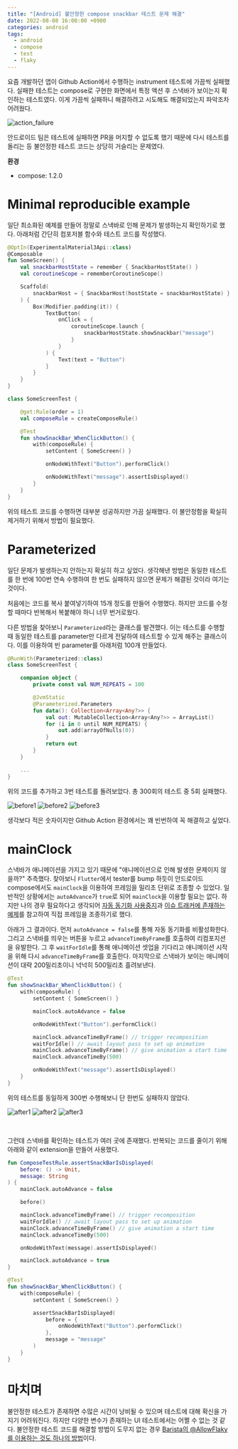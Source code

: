 ```yaml
---
title: "[Android] 불안정한 compose snackbar 테스트 문제 해결"
date: 2022-08-08 16:00:00 +0900
categories: android
tags:
  - android
  - compose
  - test
  - flaky
---
```


요즘 개발하던 앱이 Github Action에서 수행하는 instrument 테스트에 가끔씩 실패했다. 실패한 테스트는 compose로 구현한 화면에서 특정 액션 후 스낵바가 보이는지 확인하는 테스트였다.
이게 가끔씩 실패하니 해결하려고 시도해도 해결되었는지 파악조차 어려웠다.

![action_failure](https://user-images.githubusercontent.com/57604817/183372648-1cf050bc-94c3-4127-bc99-531f9d78358b.png)

안드로이드 팀은 테스트에 실패하면 PR을 머지할 수 없도록 했기 때문에 다시 테스트를 돌리는 등 불안정한 테스트 코드는 상당히 거슬리는 문제였다.

**환경**

- compose: 1.2.0

# Minimal reproducible example

일단 최소화된 예제를 만들어 정말로 스낵바로 인해 문제가 발생하는지 확인하기로 했다. 아래처럼 간단히 컴포저블 함수와 테스트 코드를 작성했다.

```kotlin
@OptIn(ExperimentalMaterial3Api::class)
@Composable
fun SomeScreen() {
    val snackbarHostState = remember { SnackbarHostState() }
    val coroutineScope = rememberCoroutineScope()

    Scaffold(
        snackbarHost = { SnackbarHost(hostState = snackbarHostState) }
    ) {
        Box(Modifier.padding(it)) {
            TextButton(
                onClick = {
                    coroutineScope.launch {
                        snackbarHostState.showSnackbar("message")
                    }
                }
            ) {
                Text(text = "Button")
            }
        }
    }
}
```

```kotlin
class SomeScreenTest {

    @get:Rule(order = 1)
    val composeRule = createComposeRule()

    @Test
    fun showSnackBar_WhenClickButton() {
        with(composeRule) {
            setContent { SomeScreen() }

            onNodeWithText("Button").performClick()

            onNodeWithText("message").assertIsDisplayed()
        }
    }
}
```

위의 테스트 코드를 수행하면 대부분 성공하지만 가끔 실패했다. 이 불안정함을 확실히 제거하기 위해서 방법이 필요했다.

# Parameterized

일단 문제가 발생하는지 안하는지 확실히 하고 싶었다. 생각해낸 방법은 동일한 테스트를 한 번에 100번 연속 수행하여 한 번도 실패하지 않으면 문제가 해결된 것이라 여기는 것이다.

처음에는 코드를 복사 붙여넣기하여 15개 정도를 만들어 수행했다. 하지만 코드를 수정할 때마다 반복해서 복붙해야 하니 너무 번거로웠다.

다른 방법을 찾아보니 `Parameterized`라는 클래스를 발견했다. 이는 테스트를 수행할 때 동일한 테스트를 parameter만 다르게 전달하여 테스트할 수 있게 해주는 클래스이다.
이를 이용하여 빈 parameter를 아래처럼 100개 만들었다.

```kotlin
@RunWith(Parameterized::class)
class SomeScreenTest {

    companion object {
        private const val NUM_REPEATS = 100

        @JvmStatic
        @Parameterized.Parameters
        fun data(): Collection<Array<Any?>> {
            val out: MutableCollection<Array<Any?>> = ArrayList()
            for (i in 0 until NUM_REPEATS) {
                out.add(arrayOfNulls(0))
            }
            return out
        }
    }

    ...
}
```

위의 코드를 추가하고 3번 테스트를 돌려보았다. 총 300회의 테스트 중 5회 실패했다.

![before1](https://user-images.githubusercontent.com/57604817/183372678-c0ba0acd-5940-4262-9348-9aa50371f8df.png)
![before2](https://user-images.githubusercontent.com/57604817/183372684-7c4a14a0-c390-4677-ba43-caae7b4cbda8.png)
![before3](https://user-images.githubusercontent.com/57604817/183372708-23a8419b-6b60-45eb-a8a6-9515bb7f1338.png)

생각보다 적은 숫자이지만 Github Action 환경에서는 꽤 빈번하여 꼭 해결하고 싶었다.

# mainClock

스낵바가 애니메이션을 가지고 있기 때문에 "애니메이션으로 인해 발생한 문제이지 않을까?" 추측했다. 찾아보니 `Flutter`에서 tester를 bump 하듯이 안드로이드 compose에서도 `mainClock`을 이용하여 프레임을 밀리초 단위로 조종할 수 있었다.
일반적인 상황에서는 `autoAdvance`가 `true`로 되어 `mainClock`을 이용할 필요는 없다. 하지만 나의 경우 필요하다고 생각되어 [자동 동기화 사용중지](https://developer.android.com/jetpack/compose/testing#disable-autosync)과 [이슈 트래커에 존재하는 예제](https://issuetracker.google.com/issues/217880227#comment7)를 참고하여 직접 프레임을 조종하기로 했다.

아래가 그 결과이다. 먼저 `autoAdvance = false`를 통해 자동 동기화를 비활성화한다. 그리고 스낵바를 띄우는 버튼을 누르고 `advanceTimeByFrame`를 호출하여 리컴포지션을 유발한다.
그 후 `waitForIdle`를 통해 애니메이션 셋업을 기다리고 애니메이션 시작을 위해 다시 `advanceTimeByFrame`를 호출한다. 마지막으로 스낵바가 보이는 애니메이션이 대략 200밀리초이니 넉넉히 500밀리초 흘려보낸다.

```kotlin
@Test
fun showSnackBar_WhenClickButton() {
    with(composeRule) {
        setContent { SomeScreen() }

        mainClock.autoAdvance = false

        onNodeWithText("Button").performClick()

        mainClock.advanceTimeByFrame() // trigger recomposition
        waitForIdle() // await layout pass to set up animation
        mainClock.advanceTimeByFrame() // give animation a start time
        mainClock.advanceTimeBy(500)

        onNodeWithText("message").assertIsDisplayed()
    }
}
```

위의 테스트를 동일하게 300번 수행해보니 단 한번도 실패하지 않았다.

![after1](https://user-images.githubusercontent.com/57604817/183372712-42259d7a-aca0-4963-996d-2e018a974f9f.png)
![after2](https://user-images.githubusercontent.com/57604817/183372719-ba61adcc-576b-4451-bf1f-1f8ac626e2c9.png)
![after3](https://user-images.githubusercontent.com/57604817/183372724-c8c66f77-0590-45a6-a71b-7d0dd37c511a.png)

<br>

그런데 스낵바를 확인하는 테스트가 여러 곳에 존재했다. 반복되는 코드를 줄이기 위해 아래와 같이 extension을 만들어 사용했다.

```kotlin
fun ComposeTestRule.assertSnackBarIsDisplayed(
    before: () -> Unit,
    message: String
) {
    mainClock.autoAdvance = false

    before()

    mainClock.advanceTimeByFrame() // trigger recomposition
    waitForIdle() // await layout pass to set up animation
    mainClock.advanceTimeByFrame() // give animation a start time
    mainClock.advanceTimeBy(500)

    onNodeWithText(message).assertIsDisplayed()

    mainClock.autoAdvance = true
}
```

```kotlin
@Test
fun showSnackBar_WhenClickButton() {
    with(composeRule) {
        setContent { SomeScreen() }

        assertSnackBarIsDisplayed(
            before = {
                onNodeWithText("Button").performClick()
            },
            message = "message"
        )
    }
}
```

# 마치며

불안정한 테스트가 존재하면 수많은 시간이 낭비될 수 있으며 테스트에 대해 확신을 가지기 어려워진다. 하지만 다양한 변수가 존재하는 UI 테스트에서는 어쩔 수 없는 것 같다.
불안정한 테스트 코드를 해결할 방법이 도무지 없는 경우 [Barista의 @AllowFlaky를 이용하는 것도 하나의 방법](https://proandroiddev.com/managing-flaky-tests-in-jetpack-compose-89c598590068)이다.
